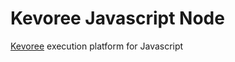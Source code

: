 Kevoree Javascript Node
=======================
[Kevoree](http://kevoree.org) execution platform for Javascript